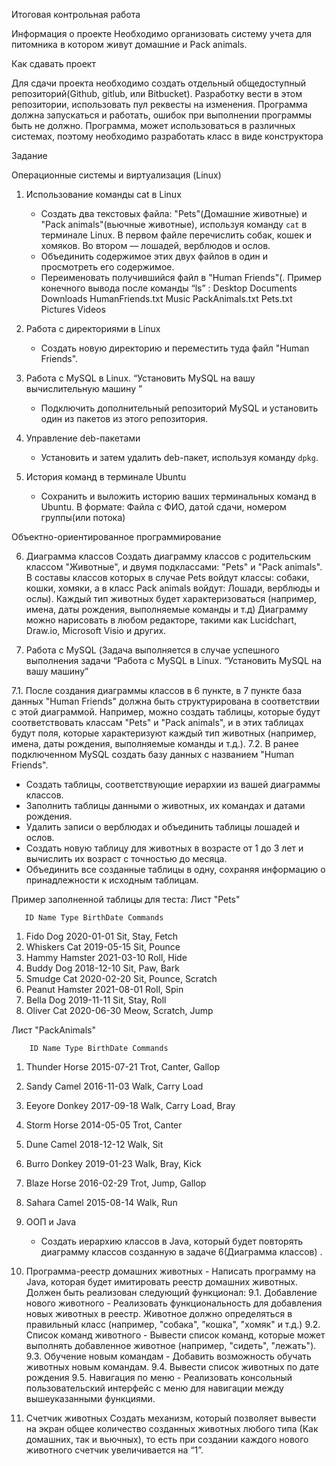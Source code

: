 Итоговая контрольная работа

Информация о проекте
Необходимо организовать систему учета для питомника в котором живут домашние и Pack animals.

Как сдавать проект

Для сдачи проекта необходимо создать отдельный общедоступный репозиторий(Github, gitlub, или Bitbucket). Разработку вести в этом репозитории, использовать пул реквесты на изменения. Программа должна запускаться и работать, ошибок при выполнении программы быть не должно. Программа, может использоваться в различных системах, поэтому необходимо разработать класс в виде конструктора

Задание

Операционные системы и виртуализация (Linux)

1. Использование команды cat в Linux

   - Создать два текстовых файла: "Pets"(Домашние животные) и "Pack animals"(вьючные животные), используя команду `cat` в терминале Linux. В первом файле перечислить собак, кошек и хомяков. Во втором — лошадей, верблюдов и ослов.
   - Объединить содержимое этих двух файлов в один и просмотреть его содержимое.
   - Переименовать получившийся файл в "Human Friends"(.
     Пример конечного вывода после команды “ls” :
     Desktop Documents Downloads HumanFriends.txt Music PackAnimals.txt Pets.txt Pictures Videos

2. Работа с директориями в Linux

   - Создать новую директорию и переместить туда файл "Human Friends".

3. Работа с MySQL в Linux. “Установить MySQL на вашу вычислительную машину ”

   - Подключить дополнительный репозиторий MySQL и установить один из пакетов из этого репозитория.

4. Управление deb-пакетами

   - Установить и затем удалить deb-пакет, используя команду `dpkg`.

5. История команд в терминале Ubuntu
   - Сохранить и выложить историю ваших терминальных команд в Ubuntu.
     В формате: Файла с ФИО, датой сдачи, номером группы(или потока)

Объектно-ориентированное программирование

6. Диаграмма классов
   Создать диаграмму классов с родительским классом "Животные", и двумя подклассами: "Pets" и "Pack animals".
   В составы классов которых в случае Pets войдут классы: собаки, кошки, хомяки, а в класс Pack animals войдут: Лошади, верблюды и ослы).
   Каждый тип животных будет характеризоваться (например, имена, даты рождения, выполняемые команды и т.д)
   Диаграмму можно нарисовать в любом редакторе, такими как Lucidchart, Draw.io, Microsoft Visio и других.

7. Работа с MySQL (Задача выполняется в случае успешного выполнения задачи “Работа с MySQL в Linux. “Установить MySQL на вашу машину”

7.1. После создания диаграммы классов в 6 пункте, в 7 пункте база данных "Human Friends" должна быть структурирована в соответствии с этой диаграммой. Например, можно создать таблицы, которые будут соответствовать классам "Pets" и "Pack animals", и в этих таблицах будут поля, которые характеризуют каждый тип животных (например, имена, даты рождения, выполняемые команды и т.д.).
7.2. В ранее подключенном MySQL создать базу данных с названием "Human Friends".

- Создать таблицы, соответствующие иерархии из вашей диаграммы классов.
- Заполнить таблицы данными о животных, их командах и датами рождения.
- Удалить записи о верблюдах и объединить таблицы лошадей и ослов.
- Создать новую таблицу для животных в возрасте от 1 до 3 лет и вычислить их возраст с точностью до месяца.
- Объединить все созданные таблицы в одну, сохраняя информацию о принадлежности к исходным таблицам.

Пример заполненной таблицы для теста:
Лист "Pets"

       ID Name Type BirthDate Commands

1. Fido Dog 2020-01-01 Sit, Stay, Fetch
2. Whiskers Cat 2019-05-15 Sit, Pounce
3. Hammy Hamster 2021-03-10 Roll, Hide
4. Buddy Dog 2018-12-10 Sit, Paw, Bark
5. Smudge Cat 2020-02-20 Sit, Pounce, Scratch
6. Peanut Hamster 2021-08-01 Roll, Spin
7. Bella Dog 2019-11-11 Sit, Stay, Roll
8. Oliver Cat 2020-06-30 Meow, Scratch, Jump

Лист "PackAnimals"

        ID Name Type BirthDate Commands

1. Thunder Horse 2015-07-21 Trot, Canter, Gallop
2. Sandy Camel 2016-11-03 Walk, Carry Load
3. Eeyore Donkey 2017-09-18 Walk, Carry Load, Bray
4. Storm Horse 2014-05-05 Trot, Canter
5. Dune Camel 2018-12-12 Walk, Sit
6. Burro Donkey 2019-01-23 Walk, Bray, Kick
7. Blaze Horse 2016-02-29 Trot, Jump, Gallop
8. Sahara Camel 2015-08-14 Walk, Run

9. ООП и Java

   - Создать иерархию классов в Java, который будет повторять диаграмму классов созданную в задаче 6(Диаграмма классов) .

10. Программа-реестр домашних животных - Написать программу на Java, которая будет имитировать реестр домашних животных.
    Должен быть реализован следующий функционал:
    9.1. Добавление нового животного - Реализовать функциональность для добавления новых животных в реестр.
    Животное должно определяться в правильный класс (например, "собака", "кошка", "хомяк" и т.д.)
    9.2. Список команд животного - Вывести список команд, которые может выполнять добавленное животное (например, "сидеть", "лежать").
    9.3. Обучение новым командам - Добавить возможность обучать животных новым командам.
    9.4. Вывести список животных по дате рождения
    9.5. Навигация по меню - Реализовать консольный пользовательский интерфейс с меню для навигации между вышеуказанными функциями.

11. Счетчик животных
    Создать механизм, который позволяет вывести на экран общее количество созданных животных любого типа (Как домашних, так и вьючных), то есть при создании каждого нового животного счетчик увеличивается на “1”.
